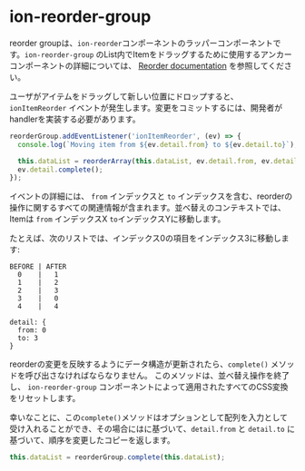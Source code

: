# ion-reorder-group

reorder groupは、`ion-reorder`コンポーネントのラッパーコンポーネントです。`ion-reorder-group` のList内でItemをドラッグするために使用するアンカーコンポーネントの詳細については、 [Reorder documentation](../reorder/) を参照してください。

ユーザがアイテムをドラッグして新しい位置にドロップすると、 `ionItemReorder` イベントが発生します。変更をコミットするには、開発者がhandlerを実装する必要があります。

```js
reorderGroup.addEventListener('ionItemReorder', (ev) => {
  console.log(`Moving item from ${ev.detail.from} to ${ev.detail.to}`);

  this.dataList = reorderArray(this.dataList, ev.detail.from, ev.detail.to);
  ev.detail.complete();
});
```

イベントの詳細には、 `from` インデックスと `to` インデックスを含む、reorderの操作に関するすべての関連情報が含まれます。並べ替えのコンテキストでは、Itemは `from` インデックスX `to`インデックスYに移動します。

たとえば、次のリストでは、インデックス0の項目をインデックス3に移動します:

```
BEFORE | AFTER
  0    |   1
  1    |   2
  2    |   3
  3    |   0
  4    |   4
```

```
detail: {
  from: 0
  to: 3
}
```

reorderの変更を反映するようにデータ構造が更新されたら、`complete()` メソッドを呼び出さなければならなりません。
このメソッドは、並べ替え操作を終了し、 `ion-reorder-group` コンポーネントによって適用されたすべてのCSS変換をリセットします。

幸いなことに、この`complete()`メソッドはオプションとして配列を入力として受け入れることができ、その場合にはに基づいて、`detail.from` と `detail.to` に基づいて、順序を変更したコピーを返します。

```ts
this.dataList = reorderGroup.complete(this.dataList);
```
